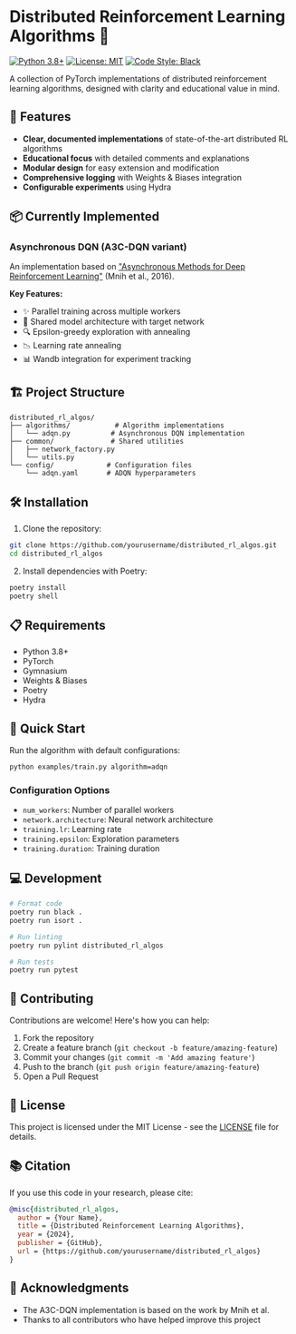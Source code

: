 # Distributed Reinforcement Learning Algorithms 🤖

[![Python 3.8+](https://img.shields.io/badge/python-3.8+-blue.svg)](https://www.python.org/downloads/)
[![License: MIT](https://img.shields.io/badge/License-MIT-yellow.svg)](https://opensource.org/licenses/MIT)
[![Code Style: Black](https://img.shields.io/badge/code%20style-black-000000.svg)](https://github.com/psf/black)

A collection of PyTorch implementations of distributed reinforcement learning algorithms, designed with clarity and educational value in mind.

## 🚀 Features

- **Clear, documented implementations** of state-of-the-art distributed RL algorithms
- **Educational focus** with detailed comments and explanations
- **Modular design** for easy extension and modification
- **Comprehensive logging** with Weights & Biases integration
- **Configurable experiments** using Hydra

## 📦 Currently Implemented

### Asynchronous DQN (A3C-DQN variant)
An implementation based on ["Asynchronous Methods for Deep Reinforcement Learning"](https://arxiv.org/abs/1602.01783) (Mnih et al., 2016).

**Key Features:**
- ✨ Parallel training across multiple workers
- 🎯 Shared model architecture with target network
- 🔍 Epsilon-greedy exploration with annealing
- 📉 Learning rate annealing
- 📊 Wandb integration for experiment tracking

## 🏗️ Project Structure
```
distributed_rl_algos/
├── algorithms/           # Algorithm implementations
│   └── adqn.py          # Asynchronous DQN implementation
├── common/              # Shared utilities
│   ├── network_factory.py
│   └── utils.py
└── config/             # Configuration files
    └── adqn.yaml       # ADQN hyperparameters
```

## 🛠️ Installation

1. Clone the repository:
```bash
git clone https://github.com/yourusername/distributed_rl_algos.git
cd distributed_rl_algos
```

2. Install dependencies with Poetry:
```bash
poetry install
poetry shell
```

## 📋 Requirements

- Python 3.8+
- PyTorch
- Gymnasium
- Weights & Biases
- Poetry
- Hydra

## 🚦 Quick Start

Run the algorithm with default configurations:

```bash
python examples/train.py algorithm=adqn
```

### Configuration Options

- `num_workers`: Number of parallel workers
- `network.architecture`: Neural network architecture
- `training.lr`: Learning rate
- `training.epsilon`: Exploration parameters
- `training.duration`: Training duration

## 💻 Development

```bash
# Format code
poetry run black .
poetry run isort .

# Run linting
poetry run pylint distributed_rl_algos

# Run tests
poetry run pytest
```

## 🤝 Contributing

Contributions are welcome! Here's how you can help:

1. Fork the repository
2. Create a feature branch (`git checkout -b feature/amazing-feature`)
3. Commit your changes (`git commit -m 'Add amazing feature'`)
4. Push to the branch (`git push origin feature/amazing-feature`)
5. Open a Pull Request

## 📄 License

This project is licensed under the MIT License - see the [LICENSE](LICENSE) file for details.

## 📚 Citation

If you use this code in your research, please cite:

```bibtex
@misc{distributed_rl_algos,
  author = {Your Name},
  title = {Distributed Reinforcement Learning Algorithms},
  year = {2024},
  publisher = {GitHub},
  url = {https://github.com/yourusername/distributed_rl_algos}
}
```

## 🙏 Acknowledgments

- The A3C-DQN implementation is based on the work by Mnih et al.
- Thanks to all contributors who have helped improve this project